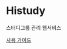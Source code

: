 # Histudy

스터디그룹 관리 웹서비스

[사용 가이드](https://www.notion.so/Histudy-Guideline-3081c03ffef44ffa92545ba787a55c31)
